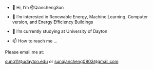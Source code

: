 - 👋 Hi, I’m @QianchengSun

- 👀 I’m interested in Renewable Energy, Machine Learning, Computer version, and Energy Efficiency Buildings

- 🌱 I’m currently studying at University of Dayton 

- 📫 How to reach me ...

Please email me at:

sunq11@udayton.edu
or
sunqiancheng0803@gmail.com

<!---
QianchengSun/QianchengSun is a ✨ special ✨ repository because its `README.md` (this file) appears on your GitHub profile.
You can click the Preview link to take a look at your changes.
--->

